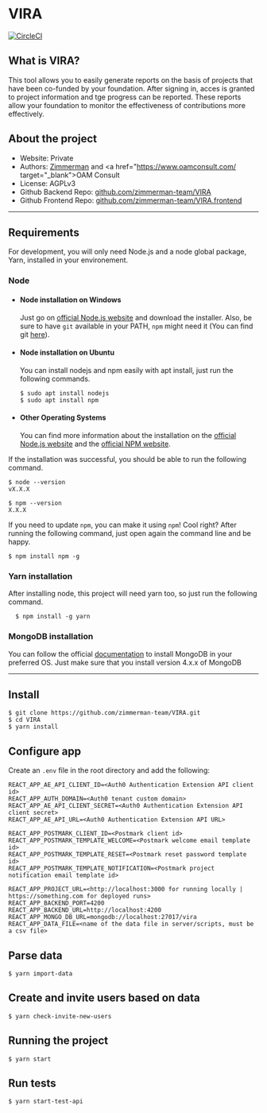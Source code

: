 # VIRA

[![CircleCI](https://circleci.com/gh/zimmerman-team/VIRA.svg?style=svg&circle-token=f1c9c39b17f9c53166ffa2440e707cd75aaab5d5)](https://circleci.com/gh/zimmerman-team/VIRA)

## What is VIRA?

This tool allows you to easily generate reports on the basis of projects that have been co-funded by your foundation. After signing in, acces is granted to project information and tge progress can be reported. These reports allow your foundation to monitor the effectiveness of contributions more effectively.

## About the project

- Website: Private
- Authors: <a href="https://www.zimmerman.team/" target="_blank">Zimmerman</a> and <a href="https://www.oamconsult.com/ target="_blank">OAM Consult</a>
- License: AGPLv3
- Github Backend Repo: <a href="https://github.com/zimmerman-team/VIRA" target="_blank">github.com/zimmerman-team/VIRA</a>
- Github Frontend Repo: <a href="https://github.com/zimmerman-team/VIRA.frontend" target="_blank">github.com/zimmerman-team/VIRA.frontend</a>

---

## Requirements

For development, you will only need Node.js and a node global package, Yarn, installed in your environement.

### Node

- #### Node installation on Windows

  Just go on [official Node.js website](https://nodejs.org/) and download the installer.
  Also, be sure to have `git` available in your PATH, `npm` might need it (You can find git [here](https://git-scm.com/)).

- #### Node installation on Ubuntu

  You can install nodejs and npm easily with apt install, just run the following commands.

      $ sudo apt install nodejs
      $ sudo apt install npm

- #### Other Operating Systems
  You can find more information about the installation on the [official Node.js website](https://nodejs.org/) and the [official NPM website](https://npmjs.org/).

If the installation was successful, you should be able to run the following command.

    $ node --version
    vX.X.X

    $ npm --version
    X.X.X

If you need to update `npm`, you can make it using `npm`! Cool right? After running the following command, just open again the command line and be happy.

    $ npm install npm -g

###

### Yarn installation

After installing node, this project will need yarn too, so just run the following command.

      $ npm install -g yarn

###

### MongoDB installation

You can follow the official [documentation](https://docs.mongodb.com/manual/installation/#mongodb-community-edition-installation-tutorials) to install MongoDB in your preferred OS.
Just make sure that you install version 4.x.x of MongoDB

---

## Install

    $ git clone https://github.com/zimmerman-team/VIRA.git
    $ cd VIRA
    $ yarn install

## Configure app

Create an `.env` file in the root directory and add the following:

```
REACT_APP_AE_API_CLIENT_ID=<Auth0 Authentication Extension API client id>
REACT_APP_AUTH_DOMAIN=<Auth0 tenant custom domain>
REACT_APP_AE_API_CLIENT_SECRET=<Auth0 Authentication Extension API client secret>
REACT_APP_AE_API_URL=<Auth0 Authentication Extension API URL>

REACT_APP_POSTMARK_CLIENT_ID=<Postmark client id>
REACT_APP_POSTMARK_TEMPLATE_WELCOME=<Postmark welcome email template id>
REACT_APP_POSTMARK_TEMPLATE_RESET=<Postmark reset password template id>
REACT_APP_POSTMARK_TEMPLATE_NOTIFICATION=<Postmark project notification email template id>

REACT_APP_PROJECT_URL=<http://localhost:3000 for running locally | https://something.com for deployed runs>
REACT_APP_BACKEND_PORT=4200
REACT_APP_BACKEND_URL=http://localhost:4200
REACT_APP_MONGO_DB_URL=mongodb://localhost:27017/vira
REACT_APP_DATA_FILE=<name of the data file in server/scripts, must be a csv file>
```

## Parse data

    $ yarn import-data

## Create and invite users based on data

    $ yarn check-invite-new-users

## Running the project

    $ yarn start

## Run tests

    $ yarn start-test-api
